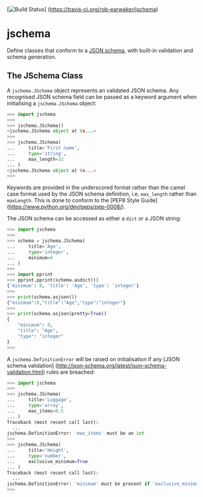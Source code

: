 [![Build Status](https://travis-ci.org/rob-earwaker/jschema.svg?branch=master)]
(https://travis-ci.org/rob-earwaker/jschema)

# jschema
Define classes that conform to a [JSON schema](http://json-schema.org/), with
built-in validation and schema generation.

## The JSchema Class
A `jschema.JSchema` object represents an validated JSON schema. Any recognised
JSON schema field can be passed as a keyword argument when initialising a
`jschema.JSchema` object:

```python
>>> import jschema
>>>
>>> jschema.JSchema()
<jschema.JSchema object at 0x...>
>>>
>>> jschema.JSchema(
...     title='First name',
...     type='string',
...     max_length=32
... )
<jschema.JSchema object at 0x...>
>>>
```

Keywords are provided in the underscored format rather than the camel case
format used by the JSON schema definition, i.e. `max_length` rather than
`maxLength`. This is done to conform to the [PEP8 Style Guide]
(https://www.python.org/dev/peps/pep-0008/).

The JSON schema can be accessed as either a `dict` or a JSON string:

```python
>>> import jschema
>>>
>>> schema = jschema.JSchema(
...     title='Age',
...     type='integer',
...     minimum=0
... )
>>>
>>> import pprint
>>> pprint.pprint(schema.asdict())
{'minimum': 0, 'title': 'Age', 'type': 'integer'}
>>>
>>> print(schema.asjson())
{"minimum":0,"title":"Age","type":"integer"}
>>>
>>> print(schema.asjson(pretty=True))
{
    "minimum": 0,
    "title": "Age",
    "type": "integer"
}
>>>
```

A `jschema.DefinitionError` will be raised on initialisation if any
[JSON schema validation]
(http://json-schema.org/latest/json-schema-validation.html) rules are breached:

```python
>>> import jschema
>>>
>>> jschema.JSchema(
...     title='Luggage',
...     type='array',
...     max_items=0.5
... )
Traceback (most recent call last):
  ...
jschema.DefinitionError: 'max_items' must be an int
>>>
>>> jschema.JSchema(
...     title='Height',
...     type='number',
...     exclusive_minimum=True
... )
Traceback (most recent call last):
  ...
jschema.DefinitionError: 'minimum' must be present if 'exclusive_minimum' is defined
>>>
```
